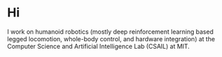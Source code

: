 # Hi

I work on humanoid robotics (mostly deep reinforcement learning based legged locomotion, whole-body control, and hardware integration) at the Computer Science and Artificial Intelligence Lab (CSAIL) at MIT.


